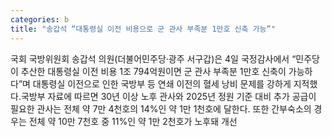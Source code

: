 ```yaml
---
categories: b
title: "송갑석 “대통령실 이전 비용으로 군 관사 부족분 1만호 신축 가능”"
---
```

국회 국방위원회 송갑석 의원(더불어민주당&middot;광주 서구갑)은 4일 국정감사에서 &ldquo;민주당이 추산한 대통령실 이전 비용 1조 794억원이면 군 관사 부족분 1만호 신축이 가능하다&rdquo;며 대통령실 이전으로 인한 국방부 등 연쇄 이전의 혈세 낭비 문제를 강하게 지적했다.국방부 자료에 따르면 30년 이상 노후 관사와 2025년 정원 기준 대비 추가 공급이 필요한 관사는 전체 약 7만 4천호의 14%인 약 1만 1천호에 달한다. 또한 간부숙소의 경우는 전체 약 10만 7천호 중 11%인 약 1만 2천호가 노후돼 개선